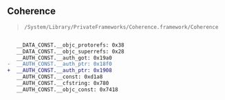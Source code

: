 ## Coherence

> `/System/Library/PrivateFrameworks/Coherence.framework/Coherence`

```diff

   __DATA_CONST.__objc_protorefs: 0x38
   __DATA_CONST.__objc_superrefs: 0x28
   __AUTH_CONST.__auth_got: 0x19a0
-  __AUTH_CONST.__auth_ptr: 0x18f0
+  __AUTH_CONST.__auth_ptr: 0x1908
   __AUTH_CONST.__const: 0xd1a8
   __AUTH_CONST.__cfstring: 0x780
   __AUTH_CONST.__objc_const: 0x7418

```
